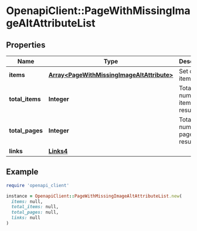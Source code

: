 # OpenapiClient::PageWithMissingImageAltAttributeList

## Properties

| Name | Type | Description | Notes |
| ---- | ---- | ----------- | ----- |
| **items** | [**Array&lt;PageWithMissingImageAltAttribute&gt;**](PageWithMissingImageAltAttribute.md) | Set of items. |  |
| **total_items** | **Integer** | Total number of items in result set. |  |
| **total_pages** | **Integer** | Total number of pages in result set. |  |
| **links** | [**Links4**](Links4.md) |  | [optional] |

## Example

```ruby
require 'openapi_client'

instance = OpenapiClient::PageWithMissingImageAltAttributeList.new(
  items: null,
  total_items: null,
  total_pages: null,
  links: null
)
```

